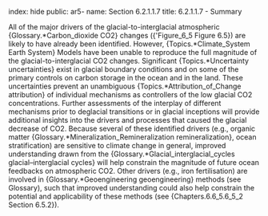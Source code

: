 index: hide
public: ar5-
name: Section 6.2.1.1.7
title: 6.2.1.1.7 - Summary

All of the major drivers of the glacial-to-interglacial atmospheric {Glossary.*Carbon_dioxide CO2} changes ({'Figure_6_5 Figure 6.5}) are likely to have already been identified. However, {Topics.*Climate_System Earth System} Models have been unable to reproduce the full magnitude of the glacial-to-interglacial CO2 changes. Significant {Topics.*Uncertainty uncertainties} exist in glacial boundary conditions and on some of the primary controls on carbon storage in the ocean and in the land. These uncertainties prevent an unambiguous {Topics.*Attribution_of_Change attribution} of individual mechanisms as controllers of the low glacial CO2 concentrations. Further assessments of the interplay of different mechanisms prior to deglacial transitions or in glacial inceptions will provide additional insights into the drivers and processes that caused the glacial decrease of CO2. Because several of these identified drivers (e.g., organic matter {Glossary.*Mineralization_Remineralization remineralization}, ocean stratification) are sensitive to climate change in general, improved understanding drawn from the {Glossary.*Glacial_interglacial_cycles glacial–interglacial cycles} will help constrain the magnitude of future ocean feedbacks on atmospheric CO2. Other drivers (e.g., iron fertilisation) are involved in {Glossary.*Geoengineering geoengineering} methods (see Glossary), such that improved understanding could also help constrain the potential and applicability of these methods (see {Chapters.6.6_5.6_5_2 Section 6.5.2}).
